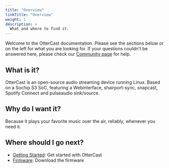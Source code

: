 ```yaml
---
title: "Overview"
linkTitle: "Overview"
weight: 1
description: >
  What and where to find it.
---
```


Welcome to the OtterCast documentation. Please see the sections below or on the left for what you are looking for. If your questions couldn't be answered here, please check our [Community page](/community/) for help.

## What is it?

OtterCast is an open-source audio streaming device running Linux. Based on a Sochip S3 SoC, featuring a Webinterface, shairport-sync, snapcast, Spotify Connect and pulseaudio sink/source.

## Why do I want it?

Because it plays your favorite music over the air, reliably, whenever you need it.

## Where should I go next?

* [Getting Started](/docs/getting-started/): Get started with OtterCast
* [Firmware](/docs/firmware): Download the firmware
